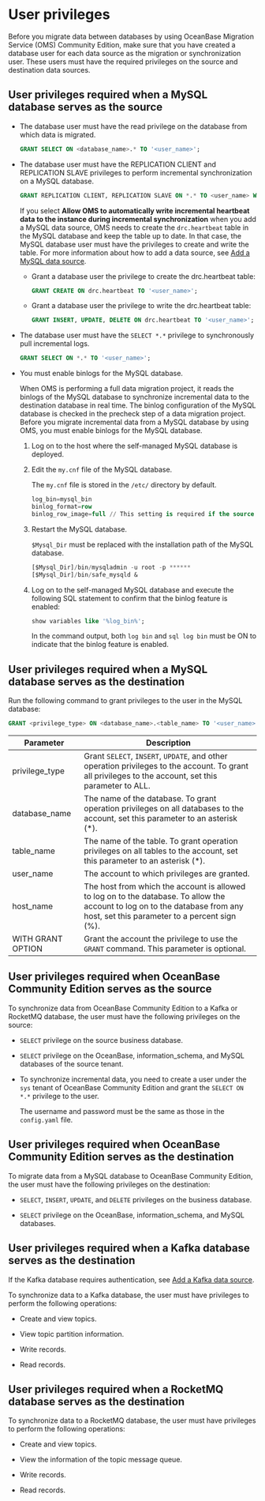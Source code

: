 # User privileges

Before you migrate data between databases by using OceanBase Migration Service (OMS) Community Edition, make sure that you have created a database user for each data source as the migration or synchronization user. These users must have the required privileges on the source and destination data sources.

## User privileges required when a MySQL database serves as the source

* The database user must have the read privilege on the database from which data is migrated.

   ```sql
   GRANT SELECT ON <database_name>.* TO '<user_name>';
   ```

* The database user must have the REPLICATION CLIENT and REPLICATION SLAVE privileges to perform incremental synchronization on a MySQL database.

   ```sql
   GRANT REPLICATION CLIENT, REPLICATION SLAVE ON *.* TO <user_name> WITH GRANT OPTION;
   ```

   If you select **Allow OMS to automatically write incremental heartbeat data to the instance during incremental synchronization** when you add a MySQL data source, OMS needs to create the `drc.heartbeat` table in the MySQL database and keep the table up to date. In that case, the MySQL database user must have the privileges to create and write the table. For more information about how to add a data source, see [Add a MySQL data source](../300.manage-data-sources/100.add-a-data-source/200.add-a-mysql-data-source.md).

  * Grant a database user the privilege to create the drc.heartbeat table:

      ```sql
      GRANT CREATE ON drc.heartbeat TO '<user_name>';
      ```

  * Grant a database user the privilege to write the drc.heartbeat table:

      ```sql
      GRANT INSERT, UPDATE, DELETE ON drc.heartbeat TO '<user_name>';
      ```

* The database user must have the `SELECT *.*` privilege to synchronously pull incremental logs.

   ```sql
   GRANT SELECT ON *.* TO '<user_name>';
   ```

* You must enable binlogs for the MySQL database.

   When OMS is performing a full data migration project, it reads the binlogs of the MySQL database to synchronize incremental data to the destination database in real time. The binlog configuration of the MySQL database is checked in the precheck step of a data migration project. Before you migrate incremental data from a MySQL database by using OMS, you must enable binlogs for the MySQL database.

   1. Log on to the host where the self-managed MySQL database is deployed.

   2. Edit the `my.cnf` file of the MySQL database.

      The `my.cnf` file is stored in the `/etc/` directory by default.

      ```sql
      log_bin=mysql_bin
      binlog_format=row
      binlog_row_image=full // This setting is required if the source database version is MySQL 5.6 or later.
      ```

   3. Restart the MySQL database.

      `$Mysql_Dir` must be replaced with the installation path of the MySQL database.

      ```sql
      [$Mysql_Dir]/bin/mysqladmin -u root -p ******
      [$Mysql_Dir]/bin/safe_mysqld &
      ```

   4. Log on to the self-managed MySQL database and execute the following SQL statement to confirm that the binlog feature is enabled:

      ```sql
      show variables like '%log_bin%';
      ```

      In the command output, both `log bin` and `sql log bin` must be ON to indicate that the binlog feature is enabled.

## User privileges required when a MySQL database serves as the destination

Run the following command to grant privileges to the user in the MySQL database:

```sql
GRANT <privilege_type> ON <database_name>.<table_name> TO '<user_name>'@'<host_name>' [WITH GRANT OPTION];
```

| Parameter | Description |
|-------------------|--------------------------------|
| privilege_type | Grant `SELECT`, `INSERT`, `UPDATE`, and other operation privileges to the account. To grant all privileges to the account, set this parameter to ALL.  |
| database_name | The name of the database. To grant operation privileges on all databases to the account, set this parameter to an asterisk (*).  |
| table_name | The name of the table. To grant operation privileges on all tables to the account, set this parameter to an asterisk (*).  |
| user_name | The account to which privileges are granted.  |
| host_name | The host from which the account is allowed to log on to the database. To allow the account to log on to the database from any host, set this parameter to a percent sign (%).  |
| WITH GRANT OPTION | Grant the account the privilege to use the `GRANT` command. This parameter is optional.  |

## User privileges required when OceanBase Community Edition serves as the source

To synchronize data from OceanBase Community Edition to a Kafka or RocketMQ database, the user must have the following privileges on the source:

* `SELECT` privilege on the source business database.

* `SELECT` privilege on the OceanBase, information_schema, and MySQL databases of the source tenant.

* To synchronize incremental data, you need to create a user under the `sys` tenant of OceanBase Community Edition and grant the `SELECT ON *.*` privilege to the user.

   The username and password must be the same as those in the `config.yaml` file.

## User privileges required when OceanBase Community Edition serves as the destination

To migrate data from a MySQL database to OceanBase Community Edition, the user must have the following privileges on the destination:

* `SELECT`, `INSERT`, `UPDATE`, and `DELETE` privileges on the business database.

* `SELECT` privilege on the OceanBase, information_schema, and MySQL databases.

## User privileges required when a Kafka database serves as the destination

If the Kafka database requires authentication, see [Add a Kafka data source](../300.manage-data-sources/100.add-a-data-source/400.add-a-Kafka-data-source.md).

To synchronize data to a Kafka database, the user must have privileges to perform the following operations:

* Create and view topics.

* View topic partition information.

* Write records.

* Read records.

## User privileges required when a RocketMQ database serves as the destination

To synchronize data to a RocketMQ database, the user must have privileges to perform the following operations:

* Create and view topics.

* View the information of the topic message queue.

* Write records.

* Read records.
